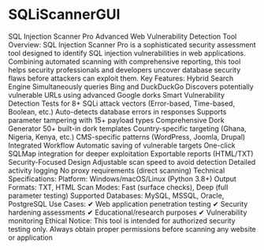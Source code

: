 # SQLiScannerGUI
SQL Injection Scanner Pro Advanced Web Vulnerability Detection Tool  Overview: SQL Injection Scanner Pro is a sophisticated security assessment tool designed to identify SQL injection vulnerabilities in web applications. Combining automated scanning with comprehensive reporting, this tool helps security professionals and developers uncover database security flaws before attackers can exploit them.  Key Features:  Hybrid Search Engine  Simultaneously queries Bing and DuckDuckGo  Discovers potentially vulnerable URLs using advanced Google dorks  Smart Vulnerability Detection  Tests for 8+ SQLi attack vectors (Error-based, Time-based, Boolean, etc.)  Auto-detects database errors in responses  Supports parameter tampering with 15+ payload types  Comprehensive Dork Generator  50+ built-in dork templates  Country-specific targeting (Ghana, Nigeria, Kenya, etc.)  CMS-specific patterns (WordPress, Joomla, Drupal)  Integrated Workflow  Automatic saving of vulnerable targets  One-click SQLMap integration for deeper exploitation  Exportable reports (HTML/TXT)  Security-Focused Design  Adjustable scan speed to avoid detection  Detailed activity logging  No proxy requirements (direct scanning)  Technical Specifications:  Platform: Windows/macOS/Linux (Python 3.8+)  Output Formats: TXT, HTML  Scan Modes: Fast (surface checks), Deep (full parameter testing)  Supported Databases: MySQL, MSSQL, Oracle, PostgreSQL  Use Cases: ✔ Web application penetration testing ✔ Security hardening assessments ✔ Educational/research purposes ✔ Vulnerability monitoring  Ethical Notice: This tool is intended for authorized security testing only. Always obtain proper permissions before scanning any website or application
